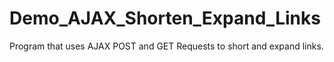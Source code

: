 # Demo_AJAX_Shorten_Expand_Links

Program that uses AJAX POST and GET Requests to short and expand links.

